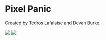 # Pixel Panic
Created by Tedros Lafalaise and Devan Burke.

![](/assets/screenshot1.png)
![](/assets/screenshot2.png)
